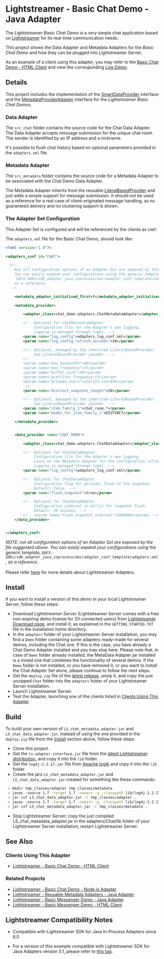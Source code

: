# Lightstreamer - Basic Chat Demo - Java Adapter
<!-- START DESCRIPTION lightstreamer-example-chat-adapter-java -->

The *Lightstreamer Basic Chat Demo* is a very simple chat application based on [Lightstreamer](http://www.lightstreamer.com) for its real-time communication needs.

This project shows the Data Adapter and Metadata Adapters for the *Basic Chat Demo* and how they can be plugged into Lightstreamer Server.

As an example of a client using this adapter, you may refer to the [Basic Chat Demo - HTML Client](https://github.com/Lightstreamer/Lightstreamer-example-chat-client-javascript) and view the corresponding [Live Demo](http://demos.lightstreamer.com/ChatDemo/).

## Details

This project includes the implementation of the [SmartDataProvider](http://www.lightstreamer.com/docs/adapter_java_inprocess_api/com/lightstreamer/interfaces/data/SmartDataProvider.html) interface and the [MetadataProviderAdapter](http://www.lightstreamer.com/docs/adapter_java_inprocess_api/com/lightstreamer/interfaces/metadata/MetadataProviderAdapter.html) interface for the *Lightstreamer Basic Chat Demos*.

### Data Adapter
The `src_chat` folder contains the source code for the Chat Data Adapter. The Data Adapter accepts message submission for the unique chat room. The sender is identified by an IP address and a nickname.

It's possible to flush chat history based on optional parameters provided in the `adapters.xml` file.

### Metadata Adapter
The `src_metadata` folder contains the source code for a Metadata Adapter to be associated with the Chat Demo Data Adapter.

The Metadata Adapter inherits from the reusable [LiteralBasedProvider](https://github.com/Lightstreamer/Lightstreamer-example-ReusableMetadata-adapter-java) and just adds a simple support for message submission. It should not be used as a reference for a real case of client-originated message handling, as no guaranteed delivery and no clustering support is shown.
<!-- END DESCRIPTION lightstreamer-example-chat-adapter-java -->

### The Adapter Set Configuration

This Adapter Set is configured and will be referenced by the clients as `CHAT`.

The `adapters.xml` file for the Basic Chat Demo, should look like:
```xml
<?xml version="1.0"?>

<adapters_conf id="CHAT">

  <!--
    Not all configuration options of an Adapter Set are exposed by this file.
    You can easily expand your configurations using the generic template,
    `DOCS-SDKs/sdk_adapter_java_inprocess/doc/adapter_conf_template/adapters.xml`,
    as a reference.
  -->

    <metadata_adapter_initialised_first>Y</metadata_adapter_initialised_first>

    <metadata_provider>

        <adapter_class>chat_demo.adapters.ChatMetadataAdapter</adapter_class>

        <!-- Optional for ChatMetadataAdapter.
             Configuration file for the Adapter's own logging.
             Logging is managed through log4j. -->
        <param name="log_config">adapters_log_conf.xml</param>
        <param name="log_config_refresh_seconds">10</param>

        <!-- Optional, managed by the inherited LiteralBasedProvider.
             See LiteralBasedProvider javadoc. -->
        <!--
        <param name="max_bandwidth">40</param>
        <param name="max_frequency">3</param>
        <param name="buffer_size">30</param>
        <param name="prefilter_frequency">5</param>
        <param name="allowed_users">user123,user456</param>
        -->
        <param name="distinct_snapshot_length">30</param>

        <!-- Optional, managed by the inherited LiteralBasedProvider.
             See LiteralBasedProvider javadoc. -->
        <param name="item_family_1">chat_room.*</param>
        <param name="modes_for_item_family_1">DISTINCT</param>

    </metadata_provider>


    <data_provider name="CHAT_ROOM">

        <adapter_class>chat_demo.adapters.ChatDataAdapter</adapter_class>

        <!-- Optional for ChatDataAdapter.
             Configuration file for the Adapter's own logging.
             Leans on the Metadata Adapter for the configuration refresh.
             Logging is managed through log4j. -->
        <param name="log_config">adapters_log_conf.xml</param>

        <!-- Optional for ChatDataAdapter.
             Configuration flag for periodic flush of the snapshot.
             Default: false. -->
        <param name="flush_snapshot">true</param>

        <!-- Optional for ChatDataAdapter.
             Configuration interval in millis for snapshot flush.
             Default: 30 minutes. -->
        <!-- <param name="flush_snapshot_interval">1800000</param> -->
    </data_provider>


</adapters_conf>
```

<i>NOTE: not all configuration options of an Adapter Set are exposed by the file suggested above.
You can easily expand your configurations using the generic template, `DOCS-SDKs/sdk_adapter_java_inprocess/doc/adapter_conf_template/adapters.xml`, as a reference.</i><br>
<br>
Please refer [here](http://www.lightstreamer.com/docs/base/General%20Concepts.pdf) for more details about Lightstreamer Adapters.

## Install
If you want to install a version of this demo in your local Lightstreamer Server, follow these steps:
* Download *Lightstreamer Server* (Lightstreamer Server comes with a free non-expiring demo license for 20 connected users) from [Lightstreamer Download page](http://www.lightstreamer.com/download.htm), and install it, as explained in the `GETTING_STARTED.TXT` file in the installation home directory.
* In the `adapters` folder of your Lightstreamer Server installation, you may find a `Demo` folder containing some adapters ready-made for several demos, including the Chat one. If this is the case, you have already a Chat Demo Adapter installed and you may stop here. Please note that, in case of `Demo` folder already installed, the MetaData Adapter jar installed is a mixed one that combines the functionality of several demos. If the `Demo` folder is not installed, or you have removed it, or you want to install the Chat Adapter Set alone, please continue to follow the next steps.
* Get the `deploy.zip` file of the [latest release](https://github.com/Lightstreamer/Lightstreamer-example-Chat-adapter-java/releases), unzip it, and copy the just unzipped `Chat` folder into the `adapters` folder of your Lightstreamer Server installation.
* Launch Lightstreamer Server.
* Test the Adapter, launching one of the clients listed in [Clients Using This Adapter](https://github.com/Lightstreamer/Lightstreamer-example-Chat-adapter-java#clients-using-this-adapter).

## Build
To build your own version of `LS_chat_metadata_adapter.jar` and `LS_chat_data_adapter.jar`, instead of using the one provided in the `deploy.zip` file from the [Install](https://github.com/Lightstreamer/Lightstreamer-example-Chat-adapter-java#install) section above, follow these steps:
* Clone this project.
* Get the `ls-adapter-interface.jar` file from the [latest Lightstreamer distribution](http://www.lightstreamer.com/download), and copy it into the `lib` folder.
* Get the `log4j-1.2.17.jar` file from [Apache log4j](https://logging.apache.org/log4j/1.2/) and copy it into the `lib` folder.
* Create the jars `LS_chat_metadata_adapter.jar` and `LS_chat_data_adapter.jar` created for something like these commands:
```sh
 > mkdir tmp_classes/adapter tmp_classes/metadata
 > javac -source 1.7 -target 1.7 -nowarn -g -classpath lib/log4j-1.2.17.jar;lib/ls-adapter-interface.jar -sourcepath src/src_chat -d tmp_classes/adapter src/src_chat/chat_demo/adapters/ChatDataAdapter.java
 > jar cvf LS_chat_data_adapter.jar -C tmp_classes/adapter .
 > javac -source 1.7 -target 1.7 -nowarn -g -classpath lib/log4j-1.2.17.jar;lib/ls-adapter-interface.jar;LS_chat_data_adapter.jar -sourcepath src/src_metadata -d tmp_classes/metadata src/src_metadata/chat_demo/adapters/ChatMetadataAdapter.java
 > jar cvf LS_chat_metadata_adapter.jar -C tmp_classes/metadata .
```
* Stop Lightstreamer Server; copy the just compiled LS_chat_metadata_adapter.jar in the adapters/Chat/lib folder of your Lightstreamer Server installation; restart Lightstreamer Server.

## See Also

### Clients Using This Adapter
<!-- START RELATED_ENTRIES -->

* [Lightstreamer - Basic Chat Demo - HTML Client](https://github.com/Lightstreamer/Lightstreamer-example-chat-client-javascript)

<!-- END RELATED_ENTRIES -->

### Related Projects

* [Lightstreamer - Basic Chat Demo - Node.js Adapter](https://github.com/Lightstreamer/Lightstreamer-example-Chat-adapter-node)
* [Lightstreamer - Reusable Metadata Adapters - Java Adapter](https://github.com/Lightstreamer/Lightstreamer-example-ReusableMetadata-adapter-java)
* [Lightstreamer - Basic Messenger Demo - Java Adapter](https://github.com/Lightstreamer/Lightstreamer-example-Messenger-adapter-java)
* [Lightstreamer - Basic Messenger Demo - HTML Client](https://github.com/Lightstreamer/Lightstreamer-example-Messenger-client-javascript)


## Lightstreamer Compatibility Notes

* Compatible with Lightstreamer SDK for Java In-Process Adapters since 6.0
- For a version of this example compatible with Lightstreamer SDK for Java Adapters version 5.1, please refer to [this tag](https://github.com/Lightstreamer/Lightstreamer-example-Chat-adapter-java/releases/tag/for_Lightstreamer_5.1.2).
